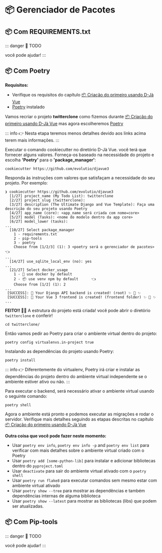 # 📦 Gerenciador de Pacotes

## 📦 Com REQUIREMENTS.txt

::: danger 🚧 TODO

você pode ajudar!
:::

## 📦 Com Poetry

**Requisitos:**
- Verifique os requisitos do capítulo [📦 Criação do primeiro usando D-Jà Vue](#📦-criacao-do-primeiro-projeto-usando-d-ja-vue)
- [Poetry](https://python-poetry.org/) instalado


Vamos recriar o projeto **twitterclone** como fizemos durante [📦 Criação do primeiro usando D-Jà Vue](#📦-criacao-do-primeiro-projeto-usando-d-ja-vue) mas agora escolheremos [Poetry](https://python-poetry.org/)

::: info
👉 Nesta etapa teremos menos detalhes devido aos links acima terem mais informações. 
:::

Executar o comando cookiecutter no diretório D-Jà Vue. você terá que fornecer alguns valores. Forneça-os baseado na necessidade do projeto e escolha  **'Poetry'** para o **'package_manager'**:

```
cookiecutter https://github.com/evolutio/djavue3
```
Responda às instruções com valores que satisfaçam a necessidade do seu projeto. Por exemplo: 

```shell
❯ cookiecutter https://github.com/evolutio/djavue3
  [1/27] project_name (My Todo List): twitterclone
  [2/27] project_slug (twitterclone):
  [3/27] description (The Ultimate Django and Vue Template): Faça uma descrição do seu projeto usando Poetry
  [4/27] app_name (core): <app_name será criada com nome=core>
  [5/27] model (Tasks): <nome do modelo dentro da app core>
  [6/27] model_lower (tasks):
...
  [10/27] Select package_manager
    1 - requirements.txt
    2 - pip-tools
    3 - poetry
    Choose from [1/2/3] (1): 3 <poetry será o gerenciador de pacotes>         👈
...
  [14/27] use_sqlite_local_env (no): yes
...
  [21/27] Select docker_usage
    1 - 🐳 use docker by default
    2 - 📦 use venv npm by default      👈
    Choose from [1/2] (1): 2
...
 [SUCCESS]: 🐍 Your Django API backend is created! (root) ✨ 🍰 ✨
 [SUCCESS]: 🍰 Your Vue 3 frontend is created! (frontend folder) ✨ 🍰 ✨
...
```
**FEITO!! 🎉🎉** A estrutura do projeto está criada! você pode abrir o diretório  `twitterclone` e conferir! 

```shell
cd twitterclone/
```
Então vamos pedir ao Poetry para criar o ambiente virtual dentro do projeto:

```shell
poetry config virtualenvs.in-project true
```

Instalando as dependências do projeto usando Poetry:

```shell
poetry install
```

::: info
👉 Diferentemente do virtualenv, Poetry irá criar e instalar as dependências do projeto dentro do ambiente virtual independente se o ambiente estiver ativo ou não. 
:::

Para executar o backend, será necessário ativar o ambiente virtual usando o seguinte comando:

```shell
poetry shell
```
Agora o ambiente está pronto e podemos executar as migrações e rodar o servidor. Verifique mais detalhes seguindo as etapas descritas no capítulo [📦 Criação do primeiro usando D-Jà Vue](#📦-criacao-do-primeiro-projeto-usando-d-ja-vue)

**Outra coisa que você pode fazer neste momento:**
- Usar `poetry env info`, `poetry env info -p` and `poetry env list` para verificar com mais detalhes sobre o ambiente virtual criado com o Poetry 
- Usar `poetry add [some-python-lib]` para instalar e adicionar bibliotecas dentro do `pyproject.toml`
- Usar `deactivate` para sair do ambiente virtual ativado com o `poetry shell`
- Usar `poetry run flake8` para executar comandos sem mesmo estar com ambiente virtual ativado
- Usar `poetry show --tree` para mostrar as dependências e também dependências internas de alguma biblioteca
- Usar `poetry show --latest` para mostrar as bibliotecas (libs) que podem ser atualizadas.


## 📦 Com Pip-tools

::: danger 🚧 TODO

você pode ajudar!
:::